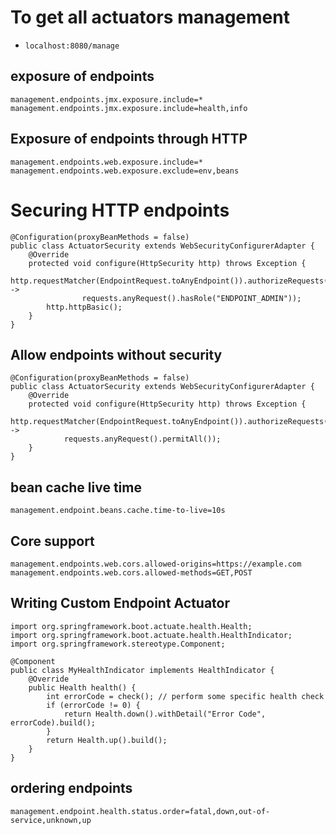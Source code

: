 
# To get all actuators management
- `localhost:8080/manage`

## exposure of endpoints
```
management.endpoints.jmx.exposure.include=*
management.endpoints.jmx.exposure.include=health,info
```

## Exposure of endpoints through HTTP
```
management.endpoints.web.exposure.include=*
management.endpoints.web.exposure.exclude=env,beans
```

# Securing HTTP endpoints
```
@Configuration(proxyBeanMethods = false)
public class ActuatorSecurity extends WebSecurityConfigurerAdapter {
    @Override
    protected void configure(HttpSecurity http) throws Exception {
        http.requestMatcher(EndpointRequest.toAnyEndpoint()).authorizeRequests((requests) ->
                requests.anyRequest().hasRole("ENDPOINT_ADMIN"));
        http.httpBasic();
    }
}
```

## Allow endpoints without security
```
@Configuration(proxyBeanMethods = false)
public class ActuatorSecurity extends WebSecurityConfigurerAdapter {
    @Override
    protected void configure(HttpSecurity http) throws Exception {
        http.requestMatcher(EndpointRequest.toAnyEndpoint()).authorizeRequests((requests) ->
            requests.anyRequest().permitAll());
    }
}
```

## bean cache live time
`management.endpoint.beans.cache.time-to-live=10s`

## Core support
```
management.endpoints.web.cors.allowed-origins=https://example.com
management.endpoints.web.cors.allowed-methods=GET,POST
```

## Writing Custom Endpoint Actuator
```
import org.springframework.boot.actuate.health.Health;
import org.springframework.boot.actuate.health.HealthIndicator;
import org.springframework.stereotype.Component;

@Component
public class MyHealthIndicator implements HealthIndicator {
    @Override
    public Health health() {
        int errorCode = check(); // perform some specific health check
        if (errorCode != 0) {
            return Health.down().withDetail("Error Code", errorCode).build();
        }
        return Health.up().build();
    }
}
```

## ordering endpoints
`management.endpoint.health.status.order=fatal,down,out-of-service,unknown,up`